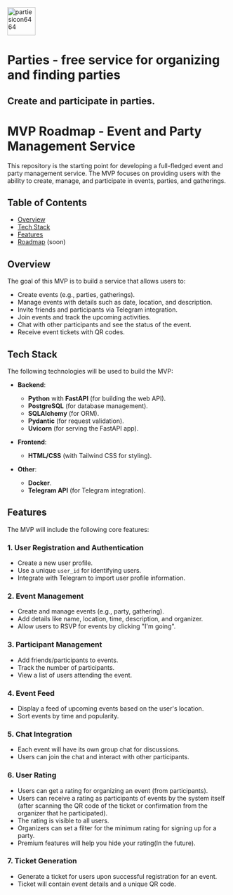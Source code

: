 <img width="64" height="64" alt="partiesicon6464" src="https://github.com/user-attachments/assets/8a0fbbde-348e-47cf-967e-4bb4da9cd5f3" />

# Parties - free service for organizing and finding parties
## Create and participate in parties.

# MVP Roadmap - Event and Party Management Service

This repository is the starting point for developing a full-fledged event and party management service. The MVP focuses on providing users with the ability to create, manage, and participate in events, parties, and gatherings.

## Table of Contents
- [Overview](#overview)
- [Tech Stack](#tech-stack) 
- [Features](#features)  
- [Roadmap](#roadmap)   (soon)

## Overview

The goal of this MVP is to build a service that allows users to:
- Create events (e.g., parties, gatherings).
- Manage events with details such as date, location, and description.
- Invite friends and participants via Telegram integration.
- Join events and track the upcoming activities.
- Chat with other participants and see the status of the event.
- Receive event tickets with QR codes.

## Tech Stack
The following technologies will be used to build the MVP:

- **Backend**: 
  - **Python** with **FastAPI** (for building the web API).
  - **PostgreSQL** (for database management).
  - **SQLAlchemy** (for ORM).
  - **Pydantic** (for request validation).
  - **Uvicorn** (for serving the FastAPI app).

- **Frontend**: 
  - **HTML/CSS** (with Tailwind CSS for styling).

- **Other**:
  - **Docker**.
  - **Telegram API** (for Telegram integration).

## Features

The MVP will include the following core features:

### 1. **User Registration and Authentication**
   - Create a new user profile.
   - Use a unique `user_id` for identifying users.
   - Integrate with Telegram to import user profile information.

### 2. **Event Management**
   - Create and manage events (e.g., party, gathering).
   - Add details like name, location, time, description, and organizer.
   - Allow users to RSVP for events by clicking "I'm going".

### 3. **Participant Management**
   - Add friends/participants to events.
   - Track the number of participants.
   - View a list of users attending the event.

### 4. **Event Feed**
   - Display a feed of upcoming events based on the user's location.
   - Sort events by time and popularity.

### 5. **Chat Integration**
   - Each event will have its own group chat for discussions.
   - Users can join the chat and interact with other participants.

### 6. **User Rating**
   - Users can get a rating for organizing an event (from participants).
   - Users can receive a rating as participants of events by the system itself (after scanning the QR code of the ticket or confirmation from the organizer that he participated).
   - The rating is visible to all users.
   - Organizers can set a filter for the minimum rating for signing up for a party.
   - Premium features will help you hide your rating(In the future).
     
### 7. **Ticket Generation**
   - Generate a ticket for users upon successful registration for an event.
   - Ticket will contain event details and a unique QR code.


